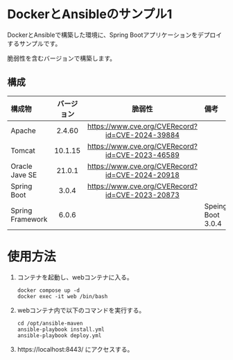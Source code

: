 # DockerとAnsibleのサンプル1

DockerとAnsibleで構築した環境に、Spring Bootアプリケーションをデプロイするサンプルです。

脆弱性を含むバージョンで構築します。

## 構成

| 構成物              |  バージョン  |                       脆弱性                       | 備考                |
|:-----------------|:-------:|:-----------------------------------------------:|:------------------| 
| Apache           | 2.4.60  | https://www.cve.org/CVERecord?id=CVE-2024-39884 |                   |
| Tomcat           | 10.1.15 | https://www.cve.org/CVERecord?id=CVE-2023-46589 |                   |
| Oracle Jave SE   | 21.0.1  | https://www.cve.org/CVERecord?id=CVE-2024-20918 |                   |
| Spring Boot      |  3.0.4  | https://www.cve.org/CVERecord?id=CVE-2023-20873 |                   |
| Spring Framework |  6.0.6  |                                                 | Speing Boot 3.0.4 |

# 使用方法

1. コンテナを起動し、webコンテナに入る。

    ```shell
    docker compose up -d
    docker exec -it web /bin/bash
    ```

2. webコンテナ内で以下のコマンドを実行する。

    ```shell
    cd /opt/ansible-maven
    ansible-playbook install.yml
    ansible-playbook deploy.yml
    ```

3. https://localhost:8443/ にアクセスする。
